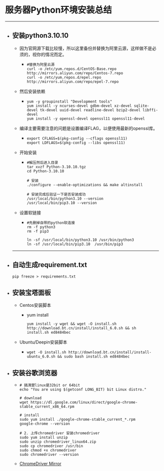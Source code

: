 # 服务器Python环境安装总结



------------------

- ## 安装python3.10.10

  - 因为官网源下载比较慢，所以这里备份并替换为阿里云源，这样做不是必须的，视你的情况而定。

    - ```shell
      #替换为阿里云源
      curl -o /etc/yum.repos.d/CentOS-Base.repo http://mirrors.aliyun.com/repo/Centos-7.repo
      curl -o /etc/yum.repos.d/epel.repo http://mirrors.aliyun.com/repo/epel-7.repo
      ```

  - 然后安装依赖

    - ```shell
      yum -y groupinstall "Development tools"
      yum install -y ncurses-devel gdbm-devel xz-devel sqlite-devel tk-devel uuid-devel readline-devel bzip2-devel libffi-devel
      yum install -y openssl-devel openssl11 openssl11-devel
      ```

  - 编译主要需要注意的问题是设置编译FLAG，以便使用最新的openssl库。

    - ```shell
      export CFLAGS=$(pkg-config --cflags openssl11)
      export LDFLAGS=$(pkg-config --libs openssl11)
      ```

  - 开始安装

    - ```shell
      #解压然后进入目录
      tar xvzf Python-3.10.10.tgz
      cd Python-3.10.10
      
      # 安装
      ./configure --enable-optimizations && make altinstall
      
      # 安装完成后验证一下是否安装成功
      /usr/local/bin/python3.10 --version
      /usr/local/bin/pip3.10 --version
      ```

  - 设置软链接

    - ```shell
      #先删掉自带的python软连接
      rm -f python3
      rm -f pip3
      
      ln -sf /usr/local/bin/python3.10 /usr/bin/python3
      ln -sf /usr/local/bin/pip3.10  /usr/bin/pip3
      ```

      

  ----------

- ## 自动生成requirement.txt

  ```shell
  pip freeze > requirements.txt
  ```

- ## 安装宝塔面板

  - Centos安装脚本

    - yum install

      ```shell
      yum install -y wget && wget -O install.sh http://download.bt.cn/install/install_6.0.sh && sh install.sh ed8484bec
      ```

  - Ubuntu/Deepin安装脚本

    - ```shell
      wget -O install.sh http://download.bt.cn/install/install-ubuntu_6.0.sh && sudo bash install.sh ed8484bec
      ```

  

- ## 安装谷歌浏览器

  - ```shell
    # 搞清楚linux是32bit or 64bit
    echo "You are using $(getconf LONG_BIT) bit Linux distro."
    
    # download
    wget https://dl.google.com/linux/direct/google-chrome-stable_current_x86_64.rpm
    
    # install
    sudo yum install ./google-chrome-stable_current_*.rpm
    google-chrome --version
    
    # 2. 上传chromedriver 安装chromedriver
    sudo yum install unzip
    sudo unzip chromedriver_linux64.zip
    sudo cp chromedriver /usr/bin
    sudo chmod +x chromedriver
    sudo chromedriver --version
    ```

  - [ChromeDriver Mirror](https://link.zhihu.com/?target=http%3A//npm.taobao.org/mirrors/chromedriver/)





